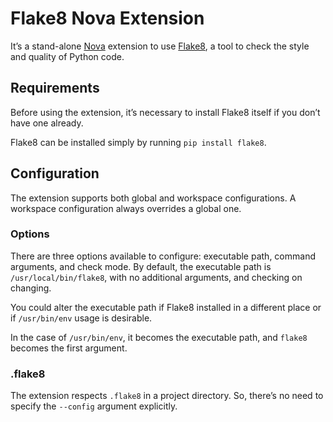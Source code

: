 # Flake8 Nova Extension

It’s a stand-alone [Nova](https://nova.app) extension to use
[Flake8](https://gitlab.com/pycqa/flake8), a tool to check the style and quality
of Python code.

## Requirements

Before using the extension, it’s necessary to install Flake8 itself if you don’t
have one already.

Flake8 can be installed simply by running `pip install flake8`.

## Configuration

The extension supports both global and workspace configurations.
A workspace configuration always overrides a global one.

### Options

There are three options available to configure: executable path, command arguments,
and check mode. By default, the executable path is `/usr/local/bin/flake8`, with
no additional arguments, and checking on changing.

You could alter the executable path if Flake8 installed in a different place
or if `/usr/bin/env` usage is desirable.

In the case of `/usr/bin/env`, it becomes the executable path, and `flake8` becomes
the first argument.

### .flake8

The extension respects `.flake8` in a project directory. So, there’s no need to
specify the `--config` argument explicitly.
